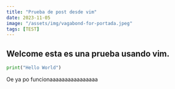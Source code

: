 ```yaml
---
title: "Prueba de post desde vim" 
date: 2023-11-05
image: "/assets/img/vagabond-for-portada.jpeg"
tags: [TEST]
---
```

## Welcome esta es una prueba usando vim.

```python
print("Hello World")
```
Oe ya po funcionaaaaaaaaaaaaaaaa
